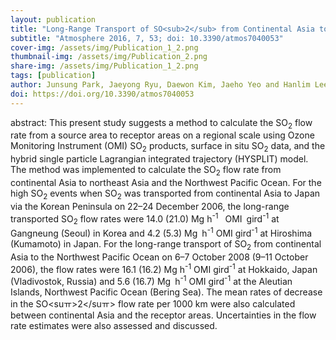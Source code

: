 ```yaml
---
layout: publication
title: "Long-Range Transport of SO<sub>2</sub> from Continental Asia to Northeast Asia and the Northwest Pacific Ocean: Flow Rate Estimation Using OMI Data, Surface in Situ Data, and the HYSPLIT Model"
subtitle: "Atmosphere 2016, 7, 53; doi: 10.3390/atmos7040053"
cover-img: /assets/img/Publication_1_2.png
thumbnail-img: /assets/img/Publication_2.png
share-img: /assets/img/Publication_1_2.png
tags: [publication]
author: Junsung Park, Jaeyong Ryu, Daewon Kim, Jaeho Yeo and Hanlim Lee
doi: https://doi.org/10.3390/atmos7040053
---
```


abstract: This present study suggests a method to calculate the SO<sub>2</sub> flow rate from a source area to receptor areas on a regional scale using Ozone Monitoring Instrument (OMI) SO<sub>2</sub> products, surface in situ SO<sub>2</sub> data, and the hybrid single particle Lagrangian integrated trajectory (HYSPLIT) model. The method was implemented to calculate the SO<sub>2</sub> flow rate from continental Asia to northeast Asia and the Northwest Pacific Ocean. For the high SO<sub>2</sub> events when SO<sub>2</sub> was transported from continental Asia to Japan via the Korean Peninsula on 22–24 December 2006, the long-range transported SO<sub>2</sub> flow rates were 14.0 (21.0) Mg h<sup>-1</sup>  OMI gird<sup>-1</sup> at Gangneung (Seoul) in Korea and 4.2 (5.3) Mg h<sup>-1</sup> OMI gird<sup>-1</sup> at Hiroshima (Kumamoto) in Japan. For the long-range transport of SO<sub>2</sub> from continental Asia to the Northwest Pacific Ocean on 6–7 October 2008 (9–11 October 2006), the flow rates were 16.1 (16.2) Mg h<sup>-1</sup> OMI gird<sup>-1</sup> at Hokkaido, Japan (Vladivostok, Russia) and 5.6 (16.7) Mg h<sup>-1</sup> OMI gird<sup>-1</sup> at the Aleutian Islands, Northwest Pacific Ocean (Bering Sea). The mean rates of decrease in the SO<suㅠ>2</suㅠ> flow rate per 1000 km were also calculated between continental Asia and the receptor areas. Uncertainties in the flow rate estimates were also assessed and discussed.
